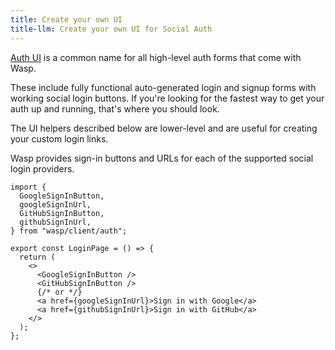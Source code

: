 ```yaml
---
title: Create your own UI
title-llm: Create your own UI for Social Auth
---
```


[Auth UI](../ui.md) is a common name for all high-level auth forms that come with Wasp.

These include fully functional auto-generated login and signup forms with working social login buttons.
If you're looking for the fastest way to get your auth up and running, that's where you should look.

The UI helpers described below are lower-level and are useful for creating your custom login links.

Wasp provides sign-in buttons and URLs for each of the supported social login providers.

```tsx title="src/LoginPage.tsx" auto-js
import {
  GoogleSignInButton,
  googleSignInUrl,
  GitHubSignInButton,
  githubSignInUrl,
} from "wasp/client/auth";

export const LoginPage = () => {
  return (
    <>
      <GoogleSignInButton />
      <GitHubSignInButton />
      {/* or */}
      <a href={googleSignInUrl}>Sign in with Google</a>
      <a href={githubSignInUrl}>Sign in with GitHub</a>
    </>
  );
};
```
